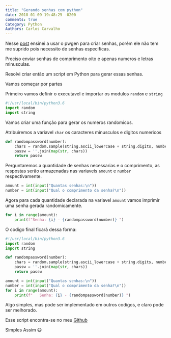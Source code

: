 ```yaml
---
title: "Gerando senhas com python"
date: 2018-01-09 19:48:25 -0200
comments: true
Category: Python
Authors: Carlos Carvalho
---
```



Nesse [post](http://chcdc.com.br/posts/gerando-senhas-seguras) ensinei a usar o pwgen para criar senhas, porém ele não tem me suprido pois necessito de senhas especificas.

Preciso enviar senhas de comprimento oito e apenas numeros e letras minusculas.

Resolvi criar então um script em Python para gerar essas senhas.

Vamos começar por partes
<!--more--> 

Primeiro vamos definir o executavel e importar os modulos ```random``` e ```string``` 
```python
#!/usr/local/bin/python3.6
import random
import string
```

Vamos criar uma função para gerar os numeros randomicos.

Atribuiremos a variavel ```char``` os caracteres minusculos e digitos numericos
```python
def randompassword(number):
    chars = random.sample(string.ascii_lowercase + string.digits, number)
    passw = ''.join(map(str, chars))
    return passw
```

Perguntaremos a quantidade de senhas necessarias e o comprimento, as respostas serão
armazenadas nas variaveis ```amount``` e ```number``` respectivamente.
```python
amount = int(input("Quantas senhas:\n"))
number = int(input("Qual o comprimento da senha?\n"))
```

Agora para cada quantidade declarada na variavel ```amount``` vamos imprimir uma
senha gerada randomicamente.
```python
for i in range(amount):
    print(f"Senha: {i} - {randompassword(number)} ")
```

O codigo final ficará dessa forma:
```python
#!/usr/local/bin/python3.6
import random
import string

def randompassword(number):
    chars = random.sample(string.ascii_lowercase + string.digits, number)
    passw = ''.join(map(str, chars))
    return passw

amount = int(input("Quantas senhas:\n"))
number = int(input("Qual o comprimento da senha?\n"))
for i in range(amount):
    print(f"   Senha: {i} - {randompassword(number)} ")
```

Algo simples, mas pode ser implementado em outros codigos, e claro pode ser melhorado.

Esse script encontra-se no meu [Github](https://github.com/chcdc/scripts/blob/master/Python/generate_pass.py)

Simples Assim 😃



